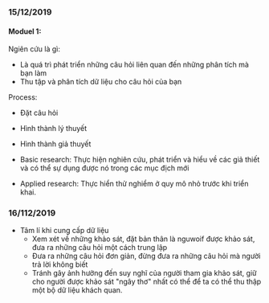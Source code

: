 ### 15/12/2019

#### Moduel 1:

Ngiên cứu là gì:
  - Là quá trì phát triển những câu hỏi liên quan đến những phân tích mà bạn làm
  - Thu tập và phân tích dữ liệu cho câu hỏi của bạn 

Process: 
  - Đặt câu hỏi
  - Hình thành lý thuyết
  - Hình thành giả thuyết

- Basic research: Thực hiện nghiên cứu, phát triển và hiểu về các giả thiết và có thể sự dụng được nó trong các mục địch mới

- Applied research: Thực hiển thử nghiểm ở quy mô nhỏ trước khi triển khai.

### 16/112/2019

- Tâm lí khi cung cấp dữ liệu 
  * Xem xét về những khảo sát, đặt bản thân là nguwoif được khảo sát, đưa ra những câu hỏi một cách trung lập 
  * Đưa ra những câu hỏi đơn giản, đừng đưa ra những câu hỏi mà người trả lời không biết
  * Tránh gây ảnh hưởng đến suy nghĩ của người tham gia khảo sát, giữ cho người được khảo sát "ngây thơ" nhất có thể để ta có thể thu thập một bộ dữ liệu khách quan.